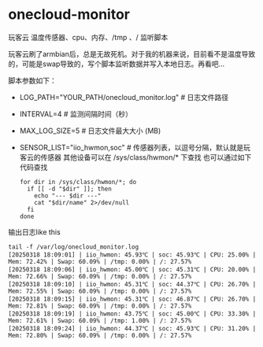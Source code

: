 # onecloud-monitor
玩客云 温度传感器、cpu、内存、/tmp 、/ 监听脚本

玩客云刷了armbian后，总是无故死机。对于我的机器来说，目前看不是温度导致的，可能是swap导致的，写个脚本监听数据并写入本地日志。再看吧...

脚本参数如下：

- LOG_PATH="YOUR_PATH/onecloud_monitor.log"  # 日志文件路径

- INTERVAL=4         # 监测间隔时间（秒）

- MAX_LOG_SIZE=5        # 日志文件最大大小 (MB)

- SENSOR_LIST="iio_hwmon,soc"    # 传感器列表，以逗号分隔，默认就是玩客云的传感器 其他设备可以在 /sys/class/hwmon/* 下查找
  也可以通过如下代码查找

  ```
  for dir in /sys/class/hwmon/*; do
    if [[ -d "$dir" ]]; then
      echo "--- $dir ---"
      cat "$dir/name" 2>/dev/null
    fi
  done
  ```

输出日志like this
 ```
 tail -f /var/log/onecloud_monitor.log
[20250318 18:09:01] | iio_hwmon: 45.93℃ | soc: 45.93℃ | CPU: 25.00% | Mem: 72.42% | Swap: 60.09% | /tmp: 0.00% | /: 27.57%
[20250318 18:09:06] | iio_hwmon: 45.00℃ | soc: 45.31℃ | CPU: 20.00% | Mem: 72.66% | Swap: 60.09% | /tmp: 0.00% | /: 27.57%
[20250318 18:09:10] | iio_hwmon: 45.31℃ | soc: 44.37℃ | CPU: 26.70% | Mem: 72.55% | Swap: 60.09% | /tmp: 0.00% | /: 27.57%
[20250318 18:09:15] | iio_hwmon: 45.31℃ | soc: 46.87℃ | CPU: 26.70% | Mem: 72.81% | Swap: 60.09% | /tmp: 0.00% | /: 27.57%
[20250318 18:09:19] | iio_hwmon: 43.75℃ | soc: 45.00℃ | CPU: 33.30% | Mem: 72.61% | Swap: 60.09% | /tmp: 1.00% | /: 27.57%
[20250318 18:09:24] | iio_hwmon: 44.37℃ | soc: 45.93℃ | CPU: 31.20% | Mem: 72.80% | Swap: 60.09% | /tmp: 0.00% | /: 27.57%
```
